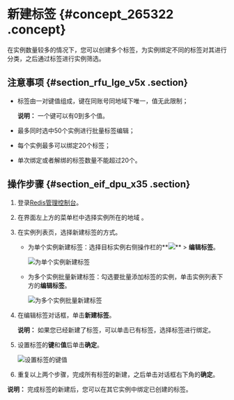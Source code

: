 # 新建标签 {#concept_265322 .concept}

在实例数量较多的情况下，您可以创建多个标签，为实例绑定不同的标签对其进行分类，之后通过标签进行实例筛选。

## 注意事项 {#section_rfu_lge_v5x .section}

-   标签由一对键值组成，键在同账号同地域下唯一，值无此限制；

    **说明：** 一个键可以有0到多个值。

-   最多同时选中50个实例进行批量标签编辑；
-   每个实例最多可以绑定20个标签；
-   单次绑定或者解绑的标签数量不能超过20个。

## 操作步骤 {#section_eif_dpu_x35 .section}

1.  登录[Redis管理控制台](https://kvstore.console.aliyun.com/)。
2.  在界面左上方的菜单栏中选择实例所在的地域 。
3.  在实例列表页，选择新建标签的方式。
    -   为单个实例新建标签：选择目标实例右侧操作栏的**![](http://static-aliyun-doc.oss-cn-hangzhou.aliyuncs.com/assets/img/218922/155808398247342_zh-CN.png)** \> **编辑标签**。

        ![](images/47343_zh-CN.png "为单个实例新建标签")

    -   为多个实例批量新建标签：勾选要批量添加标签的实例，单击实例列表下方的**编辑标签**。

        ![](images/47344_zh-CN.png "为多个实例批量新建标签")

4.  在编辑标签对话框，单击**新建标签**。

    **说明：** 如果您已经新建了标签，可以单击已有标签，选择标签进行绑定。

5.  设置标签的**键**和**值**后单击**确定**。

    ![](images/47345_zh-CN.png "设置标签的键值")

6.  重复以上两个步骤，完成所有标签的新建，之后单击对话框右下角的**确定**。

**说明：** 完成标签的新建后，您可以在其它实例中绑定已创建的标签。

